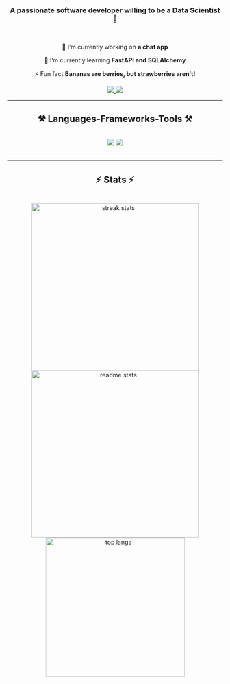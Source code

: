 <h3 align="center">A passionate software developer willing to be a Data Scientist 🚀</h3>

<br/>

<div align="center">
 
🔭 I’m currently working on **a chat app**
 
🌱 I’m currently learning **FastAPI and SQLAlchemy**

⚡ Fun fact **Bananas are berries, but strawberries aren’t!**

 </div>
 
<div align="center"> 
  <a href="mailto:joaoamgarten2003@gmail.com">
    <img src="https://img.shields.io/badge/Gmail-333333?style=for-the-badge&logo=gmail&logoColor=red" />
  </a>
  <a href="https://www.linkedin.com/in/amgarten/" target="_blank">
    <img src="https://img.shields.io/badge/LinkedIn-0077B5?style=for-the-badge&logo=linkedin&logoColor=white" target="_blank" />
  </a>
</div>

 <hr/>
 
<h2 align="center">⚒️ Languages-Frameworks-Tools ⚒️</h2>
<br/>
<div align="center">
    <img src="https://skillicons.dev/icons?i=vscode,github,git" />
    <img src="https://skillicons.dev/icons?i=python,dart,flutter,fastapi,mysql,javascript,php,html,css,figma,wordpress" /><br>
</div>

<br/>

<hr/>

<h2 align="center">⚡ Stats ⚡</h2>
<br>
<div align=center>
  <img width=390 src="https://github-readme-streak-stats-salesp07.vercel.app/?user=amgartendev&count_private=true&theme=github-dark-blue&border_radius=10" alt="streak stats"/>
  <img width=390 src="https://github-readme-stats-salesp07.vercel.app/api?username=amgartendev&count_private=true&show_icons=true&theme=github_dark&rank_icon=github&border_radius=10" alt="readme stats" />
  <br/>
  <img width=325 align="center" src="https://github-readme-stats-salesp07.vercel.app/api/top-langs/?username=amgartendev&hide=HTML&langs_count=8&layout=compact&theme=github_dark&border_radius=10&size_weight=0.5&count_weight=0.5&exclude_repo=github-readme-stats" alt="top langs" />
</div>

<br/><br/>
